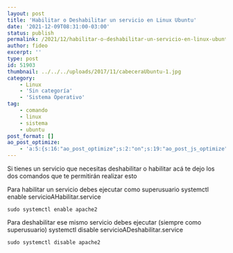 ```yaml
---
layout: post
title: 'Habilitar o Deshabilitar un servicio en Linux Ubuntu'
date: '2021-12-09T08:31:00-03:00'
status: publish
permalink: /2021/12/habilitar-o-deshabilitar-un-servicio-en-linux-ubuntu.html
author: fideo
excerpt: ''
type: post
id: 51903
thumbnail: ../../../uploads/2017/11/cabeceraUbuntu-1.jpg
category:
    - Linux
    - 'Sin categoría'
    - 'Sistema Operativo'
tag:
    - comando
    - linux
    - sistema
    - ubuntu
post_format: []
ao_post_optimize:
    - 'a:5:{s:16:"ao_post_optimize";s:2:"on";s:19:"ao_post_js_optimize";s:2:"on";s:20:"ao_post_css_optimize";s:2:"on";s:12:"ao_post_ccss";s:2:"on";s:16:"ao_post_lazyload";s:2:"on";}'
---
```


Si tienes un servicio que necesitas deshabilitar o habilitar acá te dejo los dos comandos que te permitirán realizar esto

Para habilitar un servicio debes ejecutar como superusuario systemctl enable servicioAHabilitar.service

```
sudo systemctl enable apache2
```

  
Para deshabilitar ese mismo servicio debes ejecutar (siempre como superusuario) systemctl disable servicioADeshabilitar.service

```
sudo systemctl disable apache2
```
